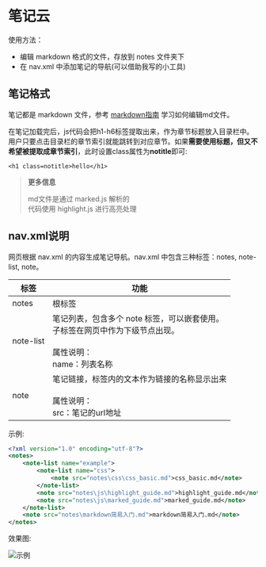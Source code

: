 # 笔记云

使用方法：
- 编辑 markdown 格式的文件，存放到 notes 文件夹下
- 在 nav.xml 中添加笔记的导航(可以借助我写的小工具)

## 笔记格式

笔记都是 markdown 文件，参考 [markdown指南](?article=notes/markdown指南.md) 学习如何编辑md文件。

在笔记加载完后，js代码会把h1-h6标签提取出来，作为章节标题放入目录栏中。用户只要点击目录栏的章节索引就能跳转到对应章节。如果**需要使用标题，但又不希望被提取成章节索引**，此时设置class属性为**notitle**即可:

    <h1 class=notitle>hello</h1>

> **更多信息**
>
> md文件是通过 marked.js 解析的  
> 代码使用 highlight.js 进行高亮处理

## nav.xml说明

网页根据 nav.xml 的内容生成笔记导航。nav.xml 中包含三种标签：notes, note-list, note。

|标签|功能|
|---|---|
|notes|根标签|
|note-list|笔记列表，包含多个 note 标签，可以嵌套使用。<br/>子标签在网页中作为下级节点出现。<br/><br/>属性说明：<br/>name：列表名称|
|note|笔记链接，标签内的文本作为链接的名称显示出来<br/><br/>属性说明：<br/>src：笔记的url地址|

示例:
~~~xml
<?xml version="1.0" encoding="utf-8"?>
<notes>
    <note-list name="example">
        <note-list name="css">
            <note src="notes\css\css_basic.md">css_basic.md</note>
        </note-list>
        <note src="notes\js\highlight_guide.md">highlight_guide.md</note>
        <note src="notes\js\marked_guide.md">marked_guide.md</note>
    </note-list>
    <note src="notes\markdown简易入门.md">markdown简易入门.md</note>
</notes>
~~~

效果图:

![示例](images/example.jpg)